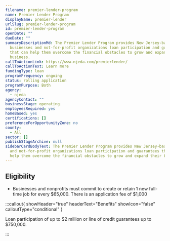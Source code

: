 ```yaml
---
filename: premier-lender-program
name: Premier Lender Program
displayName: premier-lender
urlSlug: premier-lender-program
id: premier-lender-program
openDate: ""
dueDate: ""
summaryDescriptionMd: The Premier Lender Program provides New Jersey-based
  businesses and not-for-profit organizations loan participation and guarantees
  that can help them overcome the financial obstacles to grow and expand their
  business.
callToActionLink: https://www.njeda.com/premierlender/
callToActionText: Learn more
fundingType: loan
programFrequency: ongoing
status: rolling application
programPurpose: Both
agency:
  - njeda
agencyContact: ""
businessStage: operating
employeesRequired: yes
homeBased: yes
certifications: []
preferenceForOpportunityZone: no
county:
  - All
sector: []
publishStageArchive: null
sidebarCardBodyText: The Premier Lender Program provides New Jersey-based businesses
  and not-for-profit organizations loan participation and guarantees that can
  help them overcome the financial obstacles to grow and expand their business.
---
```


## Eligibility

- Businesses and nonprofits must commit to create or retain 1 new full-time job for every $65,000. There is an application fee of $1,000

:::callout{ showHeader="true" headerText="Benefits" showIcon="false" calloutType="conditional" }

Loan participation of up to $2 million or line of credit guarantees up to $750,000.

:::
